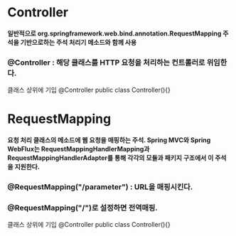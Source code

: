 # Controller #

#### 일반적으로 org.springframework.web.bind.annotation.RequestMapping 주석을 기반으로하는 주석 처리기 메소드와 함께 사용

### @Controller : 해당 클래스를 HTTP 요청을 처리하는 컨트롤러로 위임한다.

클래스 상위에 기입
@Controller
public class Controller(){}

# RequestMapping #

#### 요청 처리 클래스의 메소드에 웹 요청을 매핑하는 주석. Spring MVC와 Spring WebFlux는 RequestMappingHandlerMapping과 RequestMappingHandlerAdapter를 통해 각각의 모듈과 패키지 구조에서 이 주석을 지원한다. 

### @RequestMapping("/parameter") : URL을 매핑시킨다.
### @RequestMapping("/")로 설정하면 전역매핑.

클래스 상위에 기입
@Controller
public class Controller(){}



